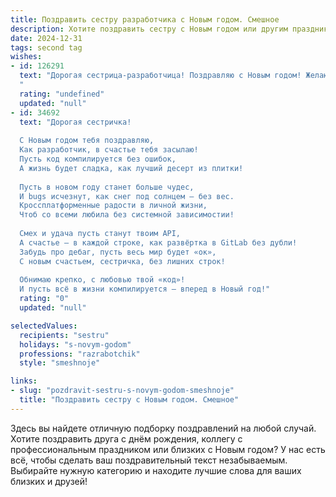 ```yaml
---
title: Поздравить сестру разработчика с Новым годом. Смешное
description: Хотите поздравить сестру с Новым годом или другим праздником? Наш ИИ создаст незабываемое поздравление, а вы обязательно выделитесь среди других.  
date: 2024-12-31
tags: second tag
wishes:
- id: 126291
  text: "Дорогая сестрица-разработчица! Поздравляю с Новым годом! Желаю, чтобы в новом году твой код был настолько чистым, что даже компилятор завидовал бы, баги встречались реже, чем снежинки в пустыне, а дедлайны проходились быстрее, чем я успеваю съесть оливье! Счастья, здоровья, и пусть тебе никогда не придётся гуглить \"как удалить все файлы на диске\" (шутка, конечно!).  С Новым годом!
  "
  rating: "undefined"
  updated: "null"
- id: 34692
  text: "Дорогая сестричка!
  
  С Новым годом тебя поздравляю,
  Как разработчик, в счастье тебя засылаю!
  Пусть код компилируется без ошибок,
  А жизнь будет сладка, как лучший десерт из плитки!
  
  Пусть в новом году станет больше чудес,
  И bugs исчезнут, как снег под солнцем — без вес.
  Кроссплатформенные радости в личной жизни,
  Чтоб со всеми любила без системной зависимостии!
  
  Смех и удача пусть станут твоим API,
  А счастье — в каждой строке, как развёртка в GitLab без дубли!
  Забудь про дебаг, пусть весь мир будет «ок»,
  С новым счастьем, сестричка, без лишних строк!
  
  Обнимаю крепко, с любовью твой «код»!
  И пусть всё в жизни компилируется — вперед в Новый год!"
  rating: "0"
  updated: "null"

selectedValues:
  recipients: "sestru"
  holidays: "s-novym-godom"
  professions: "razrabotchik"
  style: "smeshnoje"

links:
- slug: "pozdravit-sestru-s-novym-godom-smeshnoje"
  title: "Поздравить сестру с Новым годом. Смешное"
---
```


Здесь вы найдете отличную подборку поздравлений на любой случай. 
Хотите поздравить друга с днём рождения, коллегу с профессиональным праздником или близких с Новым годом? У нас есть всё, чтобы сделать ваш поздравительный текст незабываемым. Выбирайте нужную категорию и находите лучшие слова для ваших близких и друзей!
